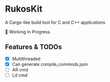 # RukosKit

A Cargo-like build tool for C and C++ applications

🚧 Working In Progress.

## Features & TODOs

* [x] Multithreaded
* [x] Can generate compile_commnds.json
* [ ] AR cmd
* [ ] Ld cmd
